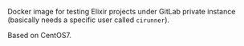 Docker image for testing Elixir projects under GitLab private instance (basically needs a specific user called `cirunner`).

Based on CentOS7.